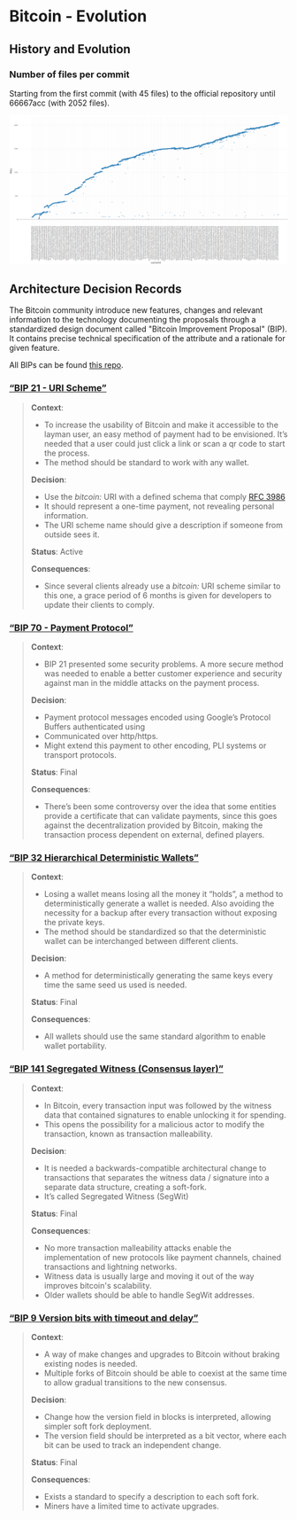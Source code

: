 # Bitcoin - Evolution

## History and Evolution

### Number of files per commit

Starting from the first commit (with 45 files) to the official repository until 66667acc (with 2052 files).

![image-20201109214440714](assets/image-20201109214440714.png)



## Architecture Decision Records

The Bitcoin community introduce new features, changes and relevant information to the technology documenting the proposals through a standardized design document called "Bitcoin Improvement Proposal" (BIP). It contains precise technical specification of the attribute and a rationale for given feature.

All BIPs can be found [this repo](https://github.com/bitcoin/bips/blob/master/README.mediawiki).

###  [“BIP 21 - URI Scheme”](https://github.com/bitcoin/bips/blob/master/bip-0021.mediawiki)

> **Context**:
>
> - To increase the usability of Bitcoin and make it accessible to the layman user, an easy method of payment had to be envisioned. It’s needed that a user could just click a link or scan a qr code to start the process.
> - The method should be standard to work with any wallet. 
>
> **Decision**:
>
> - Use the *bitcoin:* URI with a defined schema that comply [RFC 3986](https://tools.ietf.org/html/rfc3986)
> - It should represent a one-time payment, not revealing personal information.
> - The URI scheme name should give a description if someone from outside sees it.
>
> **Status**: Active
>
> **Consequences**:
>
> - Since several clients already use a *bitcoin:* URI scheme similar to this one, a grace period of 6 months is given for developers to update their clients to comply.

### [“BIP 70 - Payment Protocol”](https://github.com/bitcoin/bips/blob/master/bip-0070.mediawiki)

> **Context**:
>
> - BIP 21 presented some security problems. A more secure method was needed to enable a better customer experience and security against man in the middle attacks on the payment process.
>
> **Decision**:
>
> - Payment protocol messages encoded using Google’s Protocol Buffers authenticated using 
> - Communicated over http/https.
> - Might extend this payment to other encoding, PLI systems or transport protocols.
>
> **Status**: Final
>
> **Consequences**:
>
> - There’s been some controversy over the idea that some entities provide a certificate that can validate payments, since this goes against the decentralization provided by Bitcoin, making the transaction process dependent on external, defined players.

 ### [“BIP 32 Hierarchical Deterministic Wallets”](https://github.com/bitcoin/bips/blob/master/bip-0032.mediawiki) 

> **Context**:
>
> - Losing a wallet means losing all the money it “holds”, a method to deterministically generate a wallet is needed. Also avoiding the necessity for a backup after every transaction without exposing the private keys.
> - The method should be standardized so that the deterministic wallet can be interchanged between different clients.
>
> **Decision**:
>
> - A method for deterministically generating the same keys every time the same seed us used is needed.
>
> **Status**: Final
>
> **Consequences**:
>
> - All wallets should use the same standard algorithm to enable wallet portability. 

### [“BIP 141 Segregated Witness (Consensus layer)”](https://github.com/bitcoin/bips/blob/master/bip-0009.mediawiki)

> **Context**:
>
> - In Bitcoin, every transaction input was followed by the witness data that contained signatures to enable unlocking it for spending. 
> - This opens the possibility for a malicious actor to modify the transaction, known as transaction malleability.
>
> **Decision**: 
>
> - It is needed a backwards-compatible architectural change to transactions that separates the witness data / signature into a separate data structure, creating a soft-fork.
> - It’s called Segregated Witness (SegWit)
>
> **Status**: Final
>
> **Consequences**:
>
> - No more transaction malleability attacks enable the implementation of new protocols like payment channels, chained transactions and lightning networks.
> - Witness data is usually large and moving it out of the way improves bitcoin's scalability.
> - Older wallets should be able to handle SegWit addresses.

### [“BIP 9 Version bits with timeout and delay”](https://github.com/bitcoin/bips/blob/master/bip-0009.mediawiki)

> **Context**:
>
> - A way of make changes and upgrades to Bitcoin without braking existing nodes is needed.
> - Multiple forks of Bitcoin should be able to coexist at the same time to allow gradual transitions to the new consensus.
>
> **Decision**:
>
> - Change how the version field in blocks is interpreted, allowing simpler soft fork deployment.
> - The version field should be interpreted as a bit vector, where each bit can be used to track an independent change. 
>
> **Status**: Final
>
> **Consequences**: 
>
> - Exists a standard to specify a description to each soft fork.
> - Miners have a limited time to activate upgrades.